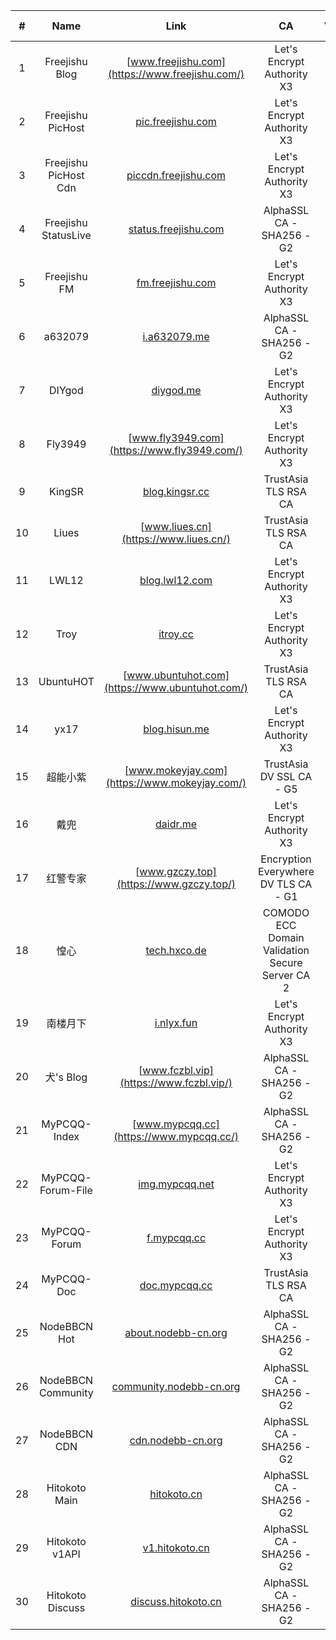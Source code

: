 | # | Name | Link | CA | ValidTime | Expire in |
| :----: | :----: | :----: | :----: | :----: | :----: |
| 1 | Freejishu Blog | [www.freejishu.com](https://www.freejishu.com/) | Let's Encrypt Authority X3 | 2018-11-09 01:02:42 | 49 days |
| 2 | Freejishu PicHost | [pic.freejishu.com](https://pic.freejishu.com/) | Let's Encrypt Authority X3 | 2018-10-28 01:06:15 | 37 days |
| 3 | Freejishu PicHost Cdn | [piccdn.freejishu.com](https://piccdn.freejishu.com/) | Let's Encrypt Authority X3 | 2018-10-28 01:06:06 | 37 days |
| 4 | Freejishu StatusLive | [status.freejishu.com](https://status.freejishu.com/) | AlphaSSL CA - SHA256 - G2 | 2019-08-14 21:26:21 | 328 days |
| 5 | Freejishu FM | [fm.freejishu.com](https://fm.freejishu.com/) | Let's Encrypt Authority X3 | 2018-12-13 03:00:14 | 83 days |
| 6 | a632079 | [i.a632079.me](https://i.a632079.me/) | AlphaSSL CA - SHA256 - G2 | 2019-03-24 23:24:43 | 185 days |
| 7 | DIYgod | [diygod.me](https://diygod.me/) | Let's Encrypt Authority X3 | 2018-11-29 01:05:17 | 69 days |
| 8 | Fly3949 | [www.fly3949.com](https://www.fly3949.com/) | Let's Encrypt Authority X3 | 2018-11-29 23:11:15 | 70 days |
| 9 | KingSR | [blog.kingsr.cc](https://blog.kingsr.cc/) | TrustAsia TLS RSA CA | 2019-01-22 20:00:00 | 123 days |
| 10 | Liues | [www.liues.cn](https://www.liues.cn/) | TrustAsia TLS RSA CA | 2019-07-21 20:00:00 | 303 days |
| 11 | LWL12 | [blog.lwl12.com](https://blog.lwl12.com/) | Let's Encrypt Authority X3 | 2018-10-08 23:00:53 | 18 days |
| 12 | Troy | [itroy.cc](https://itroy.cc/) | Let's Encrypt Authority X3 | 2018-11-17 23:17:15 | 58 days |
| 13 | UbuntuHOT | [www.ubuntuhot.com](https://www.ubuntuhot.com/) | TrustAsia TLS RSA CA | 2019-08-16 20:00:00 | 329 days |
| 14 | yx17 | [blog.hisun.me](https://blog.hisun.me/) | Let's Encrypt Authority X3 | 2018-11-24 19:28:00 | 64 days |
| 15 | 超能小紫 | [www.mokeyjay.com](https://www.mokeyjay.com/) | TrustAsia DV SSL CA - G5 | 2019-01-20 07:59:59 | 121 days |
| 16 | 戴兜 | [daidr.me](https://daidr.me/) | Let's Encrypt Authority X3 | 2018-11-07 06:55:39 | 47 days |
| 17 | 红警专家 | [www.gzczy.top](https://www.gzczy.top/) | Encryption Everywhere DV TLS CA - G1 | 2019-02-09 20:00:00 | 141 days |
| 18 | 惶心 | [tech.hxco.de](https://tech.hxco.de/) | COMODO ECC Domain Validation Secure Server CA 2 | 2019-03-22 07:59:59 | 182 days |
| 19 | 南楼月下 | [i.nlyx.fun](https://i.nlyx.fun/) | Let's Encrypt Authority X3 | 2018-11-10 09:01:35 | 50 days |
| 20 | 犬's Blog | [www.fczbl.vip](https://www.fczbl.vip/) | AlphaSSL CA - SHA256 - G2 | 2019-03-19 23:12:45 | 180 days |
| 21 | MyPCQQ-Index | [www.mypcqq.cc](https://www.mypcqq.cc/) | AlphaSSL CA - SHA256 - G2 | 2019-03-22 02:37:54 | 182 days |
| 22 | MyPCQQ-Forum-File | [img.mypcqq.net](https://img.mypcqq.net/) | Let's Encrypt Authority X3 | 2018-11-28 18:52:34 | 68 days |
| 23 | MyPCQQ-Forum | [f.mypcqq.cc](https://f.mypcqq.cc/) | Let's Encrypt Authority X3 | 2018-12-17 01:04:08 | 87 days |
| 24 | MyPCQQ-Doc | [doc.mypcqq.cc](https://doc.mypcqq.cc/) | TrustAsia TLS RSA CA | 2019-04-21 20:00:00 | 212 days |
| 25 | NodeBBCN Hot | [about.nodebb-cn.org](https://about.nodebb-cn.org/) | AlphaSSL CA - SHA256 - G2 | 2019-03-20 23:01:38 | 181 days |
| 26 | NodeBBCN Community | [community.nodebb-cn.org](https://community.nodebb-cn.org/) | AlphaSSL CA - SHA256 - G2 | 2019-03-20 23:07:29 | 181 days |
| 27 | NodeBBCN CDN | [cdn.nodebb-cn.org](https://cdn.nodebb-cn.org/) | AlphaSSL CA - SHA256 - G2 | 2019-03-20 23:01:38 | 181 days |
| 28 | Hitokoto Main | [hitokoto.cn](https://hitokoto.cn/) | AlphaSSL CA - SHA256 - G2 | 2019-03-24 23:06:33 | 185 days |
| 29 | Hitokoto v1API | [v1.hitokoto.cn](https://v1.hitokoto.cn/) | AlphaSSL CA - SHA256 - G2 | 2019-03-24 23:06:33 | 185 days |
| 30 | Hitokoto Discuss | [discuss.hitokoto.cn](https://discuss.hitokoto.cn/) | AlphaSSL CA - SHA256 - G2 | 2019-03-24 23:06:33 | 185 days |
